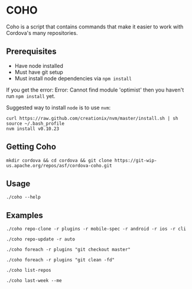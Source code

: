 COHO
=======

Coho is a script that contains commands that make it easier to work with Cordova's many repositories.

Prerequisites
-------------
 - Have node installed
 - Must have git setup
 - Must install node dependencies via `npm install`

If you get the error:
    Error: Cannot find module 'optimist'
then you haven't run `npm install` yet.

Suggested way to install `node` is to use `nvm`:

    curl https://raw.github.com/creationix/nvm/master/install.sh | sh
    source ~/.bash_profile
    nvm install v0.10.23

Getting Coho
------------

    mkdir cordova && cd cordova && git clone https://git-wip-us.apache.org/repos/asf/cordova-coho.git

Usage
-----
`./coho --help`

Examples
--------
`./coho repo-clone -r plugins -r mobile-spec -r android -r ios -r cli`

`./coho repo-update -r auto`

`./coho foreach -r plugins "git checkout master"`

`./coho foreach -r plugins "git clean -fd"`

`./coho list-repos`

`./coho last-week --me`

